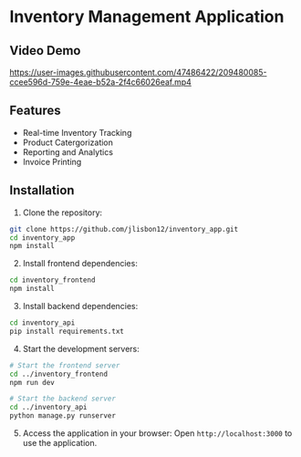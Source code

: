 # Inventory Management Application

## Video Demo

https://user-images.githubusercontent.com/47486422/209480085-ccee596d-759e-4eae-b52a-2f4c66026eaf.mp4


## Features
- Real-time Inventory Tracking
- Product Catergorization
- Reporting and Analytics
- Invoice Printing

## Installation

1. Clone the repository:
   
  ```bash
  git clone https://github.com/jlisbon12/inventory_app.git
  cd inventory_app
  npm install
  ```

2. Install frontend dependencies:
   
  ```bash
  cd inventory_frontend
  npm install
  ```

3. Install backend dependencies:
   
  ```bash
  cd inventory_api
  pip install requirements.txt
  ```

4. Start the development servers:

  ```bash
  # Start the frontend server
  cd ../inventory_frontend
  npm run dev

  # Start the backend server
  cd ../inventory_api
  python manage.py runserver
  ```

5. Access the application in your browser:
   Open `http://localhost:3000` to use the application.
